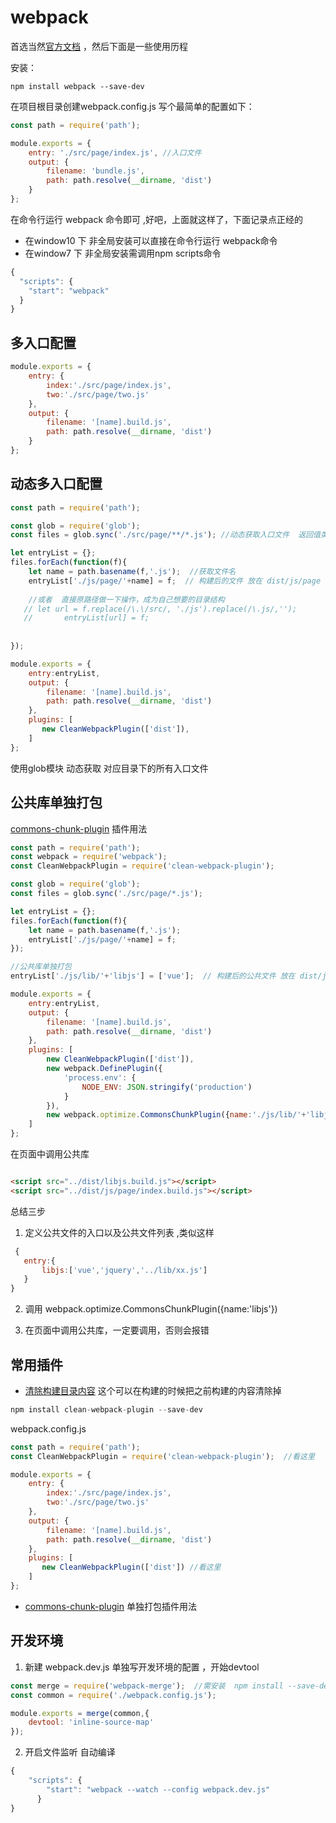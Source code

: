 # webpack
首选当然[官方文档](https://webpack.js.org/guides/getting-started/) ，然后下面是一些使用历程

安装：
```
npm install webpack --save-dev
```

在项目根目录创建webpack.config.js 写个最简单的配置如下：

```javascript
const path = require('path');

module.exports = {
    entry: './src/page/index.js', //入口文件
    output: {
        filename: 'bundle.js',
        path: path.resolve(__dirname, 'dist')
    }
};
```

在命令行运行 webpack 命令即可 ,好吧，上面就这样了，下面记录点正经的 

- 在window10 下 非全局安装可以直接在命令行运行 webpack命令
- 在window7 下 非全局安装需调用npm scripts命令
```javascript
{
  "scripts": {
    "start": "webpack"
  }
}
```


## 多入口配置

```javascript
module.exports = {
    entry: {
        index:'./src/page/index.js',
        two:'./src/page/two.js'
    },
    output: {
        filename: '[name].build.js',
        path: path.resolve(__dirname, 'dist')
    }
};
```

## 动态多入口配置

```javascript
const path = require('path');

const glob = require('glob');
const files = glob.sync('./src/page/**/*.js'); //动态获取入口文件  返回值类似[ './src/page/index.js', './src/page/two.js','./src/page/kb/xxx.js' ]

let entryList = {};
files.forEach(function(f){
    let name = path.basename(f,'.js');  //获取文件名
    entryList['./js/page/'+name] = f;  // 构建后的文件 放在 dist/js/page 下 ，为什么不在output.filename 里写构建路径 是因为页面入口 和 公共文件入口这样可以分别写构建路径 
    
    //或者  直接原路径做一下操作，成为自己想要的目录结构
   // let url = f.replace(/\.\/src/, './js').replace(/\.js/,'');
   //       entryList[url] = f; 
    
    
});

module.exports = {
    entry:entryList,
    output: {
        filename: '[name].build.js',
        path: path.resolve(__dirname, 'dist')
    },
    plugins: [
       new CleanWebpackPlugin(['dist']),
    ]
};

```
使用glob模块 动态获取 对应目录下的所有入口文件 



## 公共库单独打包

[commons-chunk-plugin](https://webpack.js.org/plugins/commons-chunk-plugin/#src/components/Sidebar/Sidebar.jsx) 插件用法

```javascript
const path = require('path');
const webpack = require('webpack');
const CleanWebpackPlugin = require('clean-webpack-plugin');

const glob = require('glob');
const files = glob.sync('./src/page/*.js'); 

let entryList = {};
files.forEach(function(f){
    let name = path.basename(f,'.js');  
    entryList['./js/page/'+name] = f;
});

//公共库单独打包
entryList['./js/lib/'+'libjs'] = ['vue'];  // 构建后的公共文件 放在 dist/js/lib 下

module.exports = {
    entry:entryList,
    output: {
        filename: '[name].build.js',
        path: path.resolve(__dirname, 'dist')
    },
    plugins: [
        new CleanWebpackPlugin(['dist']),
        new webpack.DefinePlugin({
            'process.env': {
                NODE_ENV: JSON.stringify('production')
            }
        }),
        new webpack.optimize.CommonsChunkPlugin({name:'./js/lib/'+'libjs'})  //调用单独打包的插件,注意，这里name的值 一定要跟 entry 对应的值一样
    ]
};

``` 

在页面中调用公共库
```html

<script src="../dist/libjs.build.js"></script>
<script src="../dist/js/page/index.build.js"></script>
```


总结三步
1. 定义公共文件的入口以及公共文件列表 ,类似这样
```javascript
 {
   entry:{
       libjs:['vue','jquery','../lib/xx.js']
   }
}
```
2. 调用 webpack.optimize.CommonsChunkPlugin({name:'libjs'})  

3. 在页面中调用公共库，一定要调用，否则会报错



## 常用插件
- [清除构建目录内容](https://webpack.js.org/guides/output-management/#cleaning-up-the-dist-folder) 这个可以在构建的时候把之前构建的内容清除掉

```javascript
npm install clean-webpack-plugin --save-dev
```
webpack.config.js
```javascript
const path = require('path');
const CleanWebpackPlugin = require('clean-webpack-plugin');  //看这里

module.exports = {
    entry: {
        index:'./src/page/index.js',
        two:'./src/page/two.js'
    },
    output: {
        filename: '[name].build.js',
        path: path.resolve(__dirname, 'dist')
    },
    plugins: [
       new CleanWebpackPlugin(['dist']) //看这里
    ]
};
```

- [commons-chunk-plugin](https://webpack.js.org/plugins/commons-chunk-plugin/#src/components/Sidebar/Sidebar.jsx) 单独打包插件用法

## 开发环境 
1. 新建 webpack.dev.js 单独写开发环境的配置 ，开始devtool
```javascript
const merge = require('webpack-merge');  //需安装  npm install --save-dev webpack-merge
const common = require('./webpack.config.js');

module.exports = merge(common,{
    devtool: 'inline-source-map'
});
```

2.  开启文件监听 自动编译 
```javascript
{
    "scripts": {
        "start": "webpack --watch --config webpack.dev.js"
      }
}
```